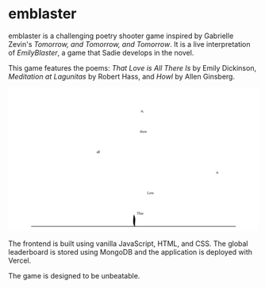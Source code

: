 # emblaster

emblaster is a challenging poetry shooter game inspired by Gabrielle Zevin's _Tomorrow, and Tomorrow, and Tomorrow_. It is a live interpretation of _EmilyBlaster_, a game that Sadie develops in the novel.

This game features the poems: _That Love is All There Is_ by Emily Dickinson, _Meditation at Lagunitas_ by Robert Hass, and _Howl_ by Allen Ginsberg.

![emblaster](graphic.png)

The frontend is built using vanilla JavaScript, HTML, and CSS. The global leaderboard is stored using MongoDB and the application is deployed with Vercel.

The game is designed to be unbeatable.
